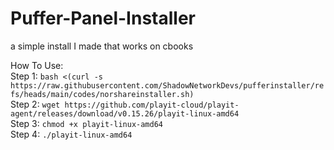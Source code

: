 # Puffer-Panel-Installer
a simple install I made that works on cbooks

How To Use:
<br>
Step 1: `bash <(curl -s https://raw.githubusercontent.com/ShadowNetworkDevs/pufferinstaller/refs/heads/main/codes/norshareinstaller.sh)`
<br>
Step 2: `wget https://github.com/playit-cloud/playit-agent/releases/download/v0.15.26/playit-linux-amd64`
<br>
Step 3: `chmod +x playit-linux-amd64`
<br> 
Step 4: `./playit-linux-amd64`
